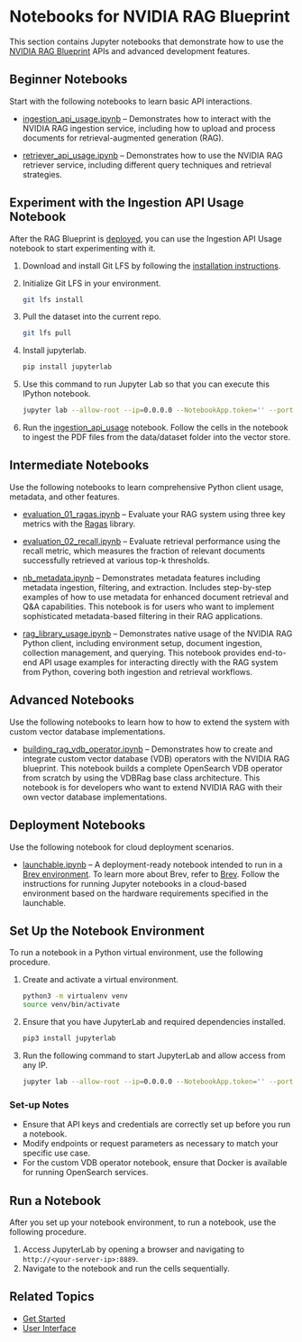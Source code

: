 <!--
  SPDX-FileCopyrightText: Copyright (c) 2025 NVIDIA CORPORATION & AFFILIATES. All rights reserved.
  SPDX-License-Identifier: Apache-2.0
-->
# Notebooks for NVIDIA RAG Blueprint

This section contains Jupyter notebooks that demonstrate how to use the [NVIDIA RAG Blueprint](readme.md) APIs and advanced development features.


## Beginner Notebooks

Start with the following notebooks to learn basic API interactions.

- [ingestion_api_usage.ipynb](../notebooks/ingestion_api_usage.ipynb) – Demonstrates how to interact with the NVIDIA RAG ingestion service, including how to upload and process documents for retrieval-augmented generation (RAG).

- [retriever_api_usage.ipynb](../notebooks/retriever_api_usage.ipynb) – Demonstrates how to use the NVIDIA RAG retriever service, including different query techniques and retrieval strategies.



## Experiment with the Ingestion API Usage Notebook

After the RAG Blueprint is [deployed](../docs/readme.md#deployment-options-for-rag-blueprint), you can use the Ingestion API Usage notebook to start experimenting with it.

1. Download and install Git LFS by following the [installation instructions](https://git-lfs.com/).

2. Initialize Git LFS in your environment.

   ```bash
   git lfs install
   ```

3. Pull the dataset into the current repo.

   ```bash
   git lfs pull
   ```

4. Install jupyterlab.

   ```bash
   pip install jupyterlab
   ```

5. Use this command to run Jupyter Lab so that you can execute this IPython notebook.

   ```bash
   jupyter lab --allow-root --ip=0.0.0.0 --NotebookApp.token='' --port=8889
   ```

6. Run the [ingestion_api_usage](../notebooks/ingestion_api_usage.ipynb) notebook. Follow the cells in the notebook to ingest the PDF files from the data/dataset folder into the vector store.



## Intermediate Notebooks

Use the following notebooks to learn comprehensive Python client usage, metadata, and other features.

- [evaluation_01_ragas.ipynb](../notebooks/evaluation_01_ragas.ipynb) – Evaluate your RAG system using three key metrics with the [Ragas](https://docs.ragas.io/en/stable/) library. 

- [evaluation_02_recall.ipynb](../notebooks/evaluation_02_recall.ipynb) – Evaluate retrieval performance using the recall metric, which measures the fraction of relevant documents successfully retrieved at various top-k thresholds.

- [nb_metadata.ipynb](../notebooks/nb_metadata.ipynb) – Demonstrates metadata features including metadata ingestion, filtering, and extraction. Includes step-by-step examples of how to use metadata for enhanced document retrieval and Q&A capabilities. This notebook is for users who want to implement sophisticated metadata-based filtering in their RAG applications.

- [rag_library_usage.ipynb](../notebooks/rag_library_usage.ipynb) – Demonstrates native usage of the NVIDIA RAG Python client, including environment setup, document ingestion, collection management, and querying. This notebook provides end-to-end API usage examples for interacting directly with the RAG system from Python, covering both ingestion and retrieval workflows.



## Advanced Notebooks

Use the following notebooks to learn how to how to extend the system with custom vector database implementations.

- [building_rag_vdb_operator.ipynb](../notebooks/building_rag_vdb_operator.ipynb) – Demonstrates how to create and integrate custom vector database (VDB) operators with the NVIDIA RAG blueprint. This notebook builds a complete OpenSearch VDB operator from scratch by using the VDBRag base class architecture. This notebook is for developers who want to extend NVIDIA RAG with their own vector database implementations.



## Deployment Notebooks

Use the following notebook for cloud deployment scenarios.

- [launchable.ipynb](../notebooks/launchable.ipynb) – A deployment-ready notebook intended to run in a [Brev environment](https://console.brev.dev/environment/new). To learn more about Brev, refer to [Brev](https://docs.nvidia.com/brev/latest/about-brev.html). Follow the instructions for running Jupyter notebooks in a cloud-based environment based on the hardware requirements specified in the launchable.



## Set Up the Notebook Environment

To run a notebook in a Python virtual environment, use the following procedure.

1. Create and activate a virtual environment.

    ```bash
    python3 -m virtualenv venv
    source venv/bin/activate
    ```

2. Ensure that you have JupyterLab and required dependencies installed.

    ```bash
    pip3 install jupyterlab
    ```

3. Run the following command to start JupyterLab and allow access from any IP.

    ```bash
    jupyter lab --allow-root --ip=0.0.0.0 --NotebookApp.token='' --port=8889 --no-browser
    ```

### Set-up Notes
- Ensure that API keys and credentials are correctly set up before you run a notebook.
- Modify endpoints or request parameters as necessary to match your specific use case.
- For the custom VDB operator notebook, ensure that Docker is available for running OpenSearch services.



## Run a Notebook

After you set up your notebook environment, to run a notebook, use the following procedure.

1. Access JupyterLab by opening a browser and navigating to `http://<your-server-ip>:8889`.
2. Navigate to the notebook and run the cells sequentially.



## Related Topics

- [Get Started](deploy-docker-self-hosted.md)
- [User Interface](user-interface.md)
